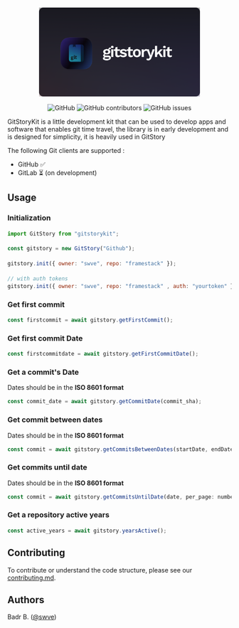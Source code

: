 <p align="center"><br>
  <a href="#">
    <img src=".github/img/gitstorykit.png" height="200">
  </a>
</p>
<center>
<p align="center">
  
 <img alt="GitHub" src="https://img.shields.io/github/license/swve/gitstorykit">
 <img alt="GitHub contributors" src="https://img.shields.io/github/contributors/swve/gitstorykit">
 <img alt="GitHub issues" src="https://img.shields.io/github/issues/swve/gitstorykit">
</p>
</center>



GitStoryKit is a little development kit that can be used to develop apps and software that enables git time travel, the library is in early development and is designed for simplicity, it is heavily used in GitStory  


The following Git clients are supported : 
- GitHub ✅
- GitLab ⏳ (on development)

## Usage 

### Initialization 

```js
import GitStory from "gitstorykit";

const gitstory = new GitStory("Github");

gitstory.init({ owner: "swve", repo: "framestack" }); 

// with auth tokens
gitstory.init({ owner: "swve", repo: "framestack" , auth: "yourtoken" }); 
```

### Get first commit
```js
const firstcommit = await gitstory.getFirstCommit();
```

### Get first commit Date
```js
const firstcommitdate = await gitstory.getFirstCommitDate();
```

### Get a commit's Date
Dates should be in the **ISO 8601 format**
```js
const commit_date = await gitstory.getCommitDate(commit_sha);
```

### Get commit between dates

Dates should be in the **ISO 8601 format**
```js
const commit = await gitstory.getCommitsBetweenDates(startDate, endDate, per_page: number, page: number);
```

### Get commits until date

Dates should be in the **ISO 8601 format**
```js
const commit = await gitstory.getCommitsUntilDate(date, per_page: number, page: number);
```

### Get a repository active years 
```js
const active_years = await gitstory.yearsActive();
```

## Contributing
To contribute or understand the code structure,
please see our [contributing.md](/CONTRIBUTING.md).

## Authors

Badr B. ([@swve](https://github.com/swve))
